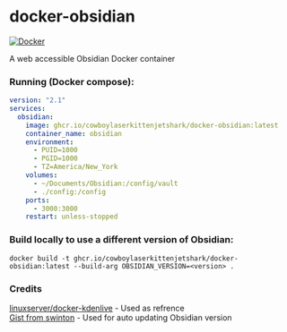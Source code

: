 # docker-obsidian
[![Docker](https://github.com/Cowboylaserkittenjetshark/docker-obsidian/actions/workflows/docker-publish.yml/badge.svg)](https://github.com/Cowboylaserkittenjetshark/docker-obsidian/actions/workflows/docker-publish.yml)

A web accessible Obsidian Docker container

### Running (Docker compose):
```yaml
version: "2.1"
services:
  obsidian:
    image: ghcr.io/cowboylaserkittenjetshark/docker-obsidian:latest
    container_name: obsidian
    environment:
      - PUID=1000
      - PGID=1000
      - TZ=America/New_York
    volumes:
      - ~/Documents/Obsidian:/config/vault
      - ./config:/config
    ports:
      - 3000:3000
    restart: unless-stopped
```
    
### Build locally to use a different version of Obsidian:
```shell
docker build -t ghcr.io/cowboylaserkittenjetshark/docker-obsidian:latest --build-arg OBSIDIAN_VERSION=<version> .
```

### Credits
[linuxserver/docker-kdenlive](https://github.com/linuxserver/docker-kdenlive) - Used as refrence \
[Gist from swinton](https://gist.github.com/swinton/03e84635b45c78353b1f71e41007fc7c) - Used for auto updating Obsidian version
